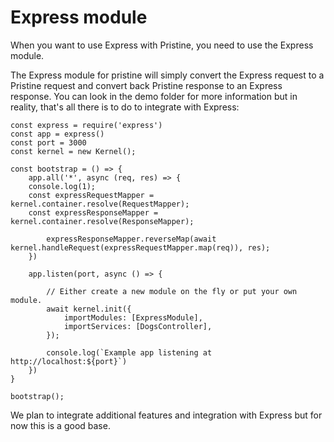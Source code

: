 # Express module

When you want to use Express with Pristine, you need to use the Express module.

The Express module for pristine will simply convert the Express request to a Pristine request and convert back Pristine 
response to an Express response. You can look in the demo folder for more information but in reality, that's all there 
is to do to integrate with Express:

    const express = require('express')
    const app = express()
    const port = 3000
    const kernel = new Kernel();

    const bootstrap = () => {
        app.all('*', async (req, res) => {
        console.log(1);
        const expressRequestMapper = kernel.container.resolve(RequestMapper);
        const expressResponseMapper = kernel.container.resolve(ResponseMapper);
    
            expressResponseMapper.reverseMap(await kernel.handleRequest(expressRequestMapper.map(req)), res);
        })
    
        app.listen(port, async () => {

            // Either create a new module on the fly or put your own module.
            await kernel.init({
                importModules: [ExpressModule],
                importServices: [DogsController],
            });
    
            console.log(`Example app listening at http://localhost:${port}`)
        })
    }

    bootstrap();


We plan to integrate additional features and integration with Express but for now this is a good base.